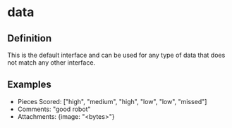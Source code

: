 # data

## Definition
This is the default interface and can be used for any type of data that does not match any other interface.

## Examples
- Pieces Scored: ["high", "medium", "high", "low", "low", "missed"]
- Comments: "good robot"
- Attachments: {image: "&lt;bytes&gt;"}